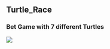 ## Turtle_Race
### Bet Game with 7 different Turtles
<img src="https://encrypted-tbn0.gstatic.com/images?q=tbn:ANd9GcQpfJFCG6F1Rt1-7Iovr5ewIuf05s6uDPzmJINMP7nsWsHb1PQCgFNpbspNNd0lgPS27DA&usqp=CAU">
